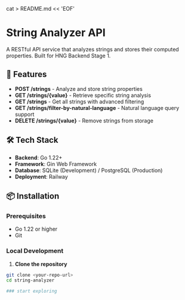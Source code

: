 cat > README.md << 'EOF'
# String Analyzer API

A RESTful API service that analyzes strings and stores their computed properties. Built for HNG Backend Stage 1.

## 🚀 Features

- **POST /strings** - Analyze and store string properties
- **GET /strings/{value}** - Retrieve specific string analysis
- **GET /strings** - Get all strings with advanced filtering
- **GET /strings/filter-by-natural-language** - Natural language query support
- **DELETE /strings/{value}** - Remove strings from storage

## 🛠️ Tech Stack

- **Backend**: Go 1.22+
- **Framework**: Gin Web Framework
- **Database**: SQLite (Development) / PostgreSQL (Production)
- **Deployment**: Railway

## 📦 Installation

### Prerequisites
- Go 1.22 or higher
- Git

### Local Development

1. **Clone the repository**
```bash
git clone <your-repo-url>
cd string-analyzer

### start exploring